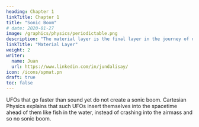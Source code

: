 ```yaml
---
heading: Chapter 1
linkTitle: Chapter 1
title: "Sonic Boom"
# date: 2020-01-27
image: /graphics/physics/periodictable.png
description: "The material layer is the final layer in the journey of dynamic energy and entropy towards stasis"
linkTitle: "Material Layer"
weight: 2
writer:
  name: Juan
  url: https://www.linkedin.com/in/jundalisay/
icon: /icons/spmat.pn
draft: true
toc: false
---
```



UFOs that go faster than sound yet do not create a sonic boom. Cartesian Physics explains that such UFOs insert themselves into the spacetime ahead of them like fish in the water, instead of crashing into the airmass and so no sonic boom. 


